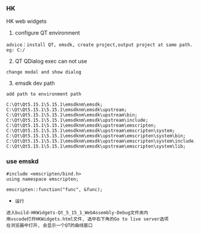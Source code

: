 ### HK
HK web widgets

1. configure QT environment
```
advice：install QT, emsdk, create project,output project at same path.
eg: C:/
```

2. QT QDialog exec can not use
```
change modal and show dialog
```

3. emsdk dev path
```
add path to environment path
```

```
C:\Qt\Qt5.15.1\5.15.1\emsdknm\emsdk;
C:\Qt\Qt5.15.1\5.15.1\emsdknm\emsdk\upstream;
C:\Qt\Qt5.15.1\5.15.1\emsdknm\emsdk\upstream\bin;
C:\Qt\Qt5.15.1\5.15.1\emsdknm\emsdk\upstream\include;
C:\Qt\Qt5.15.1\5.15.1\emsdknm\emsdk\upstream\emscripten;
C:\Qt\Qt5.15.1\5.15.1\emsdknm\emsdk\upstream\emscripten\system;
C:\Qt\Qt5.15.1\5.15.1\emsdknm\emsdk\upstream\emscripten\system\bin;
C:\Qt\Qt5.15.1\5.15.1\emsdknm\emsdk\upstream\emscripten\system\include;
C:\Qt\Qt5.15.1\5.15.1\emsdknm\emsdk\upstream\emscripten\system\lib;
```
### use emskd
```
#include <emscripten/bind.h>
using namespace emscripten;

emscripten::function("func", &func);
```

- `运行`
```
进入build-HKWidgets-Qt_5_15_1_WebAssembly-Debug文件夹内
用vscode打开HKWidgets.html文件, 选中右下角的Go to live server选项
在浏览器中打开, 会显示一个QT的曲线窗口
```
